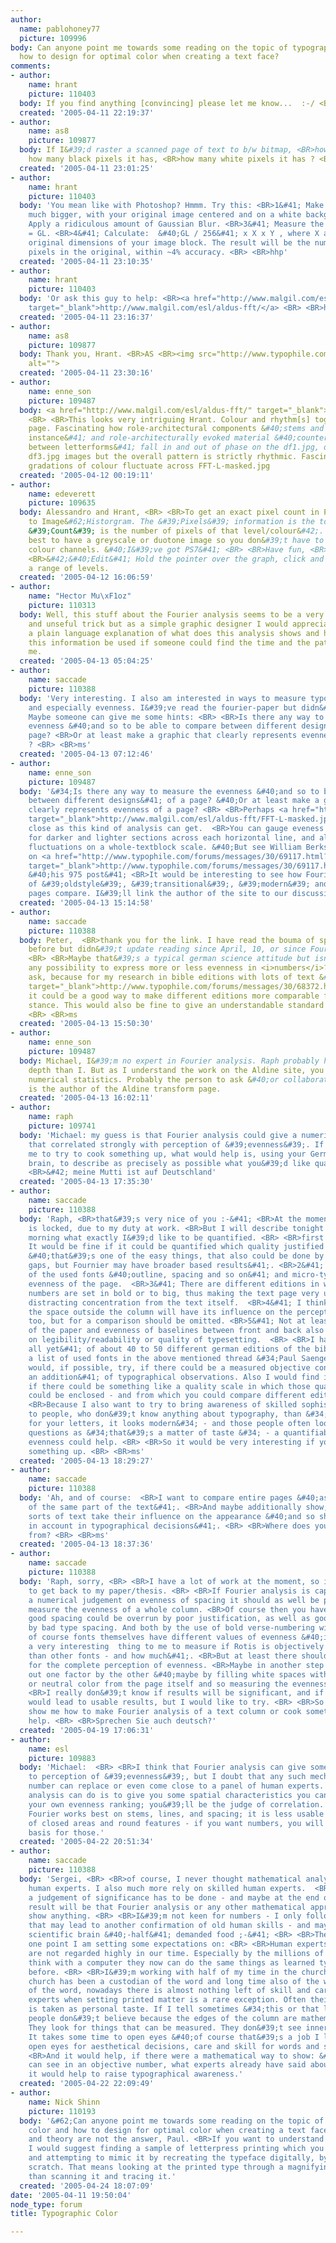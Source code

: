 ```yaml
---
author:
  name: pablohoney77
  picture: 109996
body: Can anyone point me towards some reading on the topic of typographic color and
  how to design for optimal color when creating a text face?
comments:
- author:
    name: hrant
    picture: 110403
  body: If you find anything [convincing] please let me know...  :-/ <BR> <BR>hhp
  created: '2005-04-11 22:19:37'
- author:
    name: as8
    picture: 109877
  body: If I&#39;d raster a scanned page of text to b/w bitmap, <BR>how could I now
    how many black pixels it has, <BR>how many white pixels it has ? <BR> <BR>AS
  created: '2005-04-11 23:01:25'
- author:
    name: hrant
    picture: 110403
  body: 'You mean like with Photoshop? Hmmm. Try this: <BR>1&#41; Make the canvas
    much bigger, with your original image centered and on a white background. <BR>2&#41;
    Apply a ridiculous amount of Gaussian Blur. <BR>3&#41; Measure the gray level
    = GL. <BR>4&#41; Calculate:  &#40;GL / 256&#41; x X x Y , where X and Y are the
    original dimensions of your image block. The result will be the number of white
    pixels in the original, within ~4% accuracy. <BR> <BR>hhp'
  created: '2005-04-11 23:10:35'
- author:
    name: hrant
    picture: 110403
  body: 'Or ask this guy to help: <BR><a href="http://www.malgil.com/esl/aldus-fft/"
    target="_blank">http://www.malgil.com/esl/aldus-fft/</a> <BR> <BR>hhp'
  created: '2005-04-11 23:16:37'
- author:
    name: as8
    picture: 109877
  body: Thank you, Hrant. <BR>AS <BR><img src="http://www.typophile.com/forums/messages/30/69448.gif"
    alt="">
  created: '2005-04-11 23:30:16'
- author:
    name: enne_son
    picture: 109487
  body: <a href="http://www.malgil.com/esl/aldus-fft/" target="_blank">http://www.malgil.com/esl/aldus-fft/</a>
    <BR> <BR>This looks very intriguing Hrant. Colour and rhythm[s] together on one
    page. Fascinating how role-architectural components &#40;stems and bowls, for
    instance&#41; and role-architecturally evoked material &#40;counters and the space
    between letterforms&#41; fall in and out of phase on the df1.jpg, df2.jpg and
    df3.jpg images but the overall pattern is strictly rhythmic. Fascinating too how
    gradations of colour fluctuate across FFT-L-masked.jpg
  created: '2005-04-12 00:19:11'
- author:
    name: edeverett
    picture: 109635
  body: Alessandro and Hrant, <BR> <BR>To get an exact pixel count in Photoshop got
    to Image&#62;Historgram. The &#39;Pixels&#39; information is the total and the
    &#39;Count&#39; is the number of pixels of that level/colour&#42;. It&#39;s probably
    best to have a greyscale or duotone image so you don&#39;t have to deal with the
    colour channels. &#40;I&#39;ve got PS7&#41; <BR> <BR>Have fun, <BR> <BR>Ed <BR>
    <BR>&#42;&#40;Edit&#41; Hold the pointer over the graph, click and hold to select
    a range of levels.
  created: '2005-04-12 16:06:59'
- author:
    name: "Hector Mu\xF1oz"
    picture: 110313
  body: Well, this stuff about the Fourier analysis seems to be a very interesting
    and unseful trick but as a simple graphic designer I would appreciate very much
    a plain language explanation of what does this analysis shows and how else can
    this information be used if someone could find the time and the patience to show
    me.
  created: '2005-04-13 05:04:25'
- author:
    name: saccade
    picture: 110388
  body: 'Very interesting. I also am interested in ways to measure typographic color
    and especially evenness. I&#39;ve read the fourier-paper but didn&#39;t full understand.
    Maybe someone can give me some hints: <BR> <BR>Is there any way to measure the
    evenness &#40;and so to be able to compare between different designs&#41; of a
    page? <BR>Or at least make a graphic that clearly represents evenness of a page
    ? <BR> <BR>ms'
  created: '2005-04-13 07:12:46'
- author:
    name: enne_son
    picture: 109487
  body: '&#34;Is there any way to measure the evenness &#40;and so to be able to compare
    between different designs&#41; of a page? &#40;Or at least make a graphic that
    clearly represents evenness of a page? <BR> <BR>Perhaps <a href="http://www.malgil.com/esl/aldus-fft/FFT-L-masked.jpg"
    target="_blank">http://www.malgil.com/esl/aldus-fft/FFT-L-masked.jpg</a> is as
    close as this kind of analysis can get.  <BR>You can gauge eveness by looking
    for darker and lighter sections across each horizontal line, and also by observing
    fluctuations on a whole-textblock scale. &#40;But see William Berkson&#39;s caveat
    on <a href="http://www.typophile.com/forums/messages/30/69117.html?1113399795"
    target="_blank">http://www.typophile.com/forums/messages/30/69117.html?1113399795</a>
    &#40;his 975 post&#41; <BR>It would be interesting to see how Fourier transforms
    of &#39;oldstyle&#39;, &#39;transitional&#39;, &#39;modern&#39; and san serif
    pages compare. I&#39;ll link the author of the site to our discussion.'
  created: '2005-04-13 15:14:58'
- author:
    name: saccade
    picture: 110388
  body: Peter,  <BR>thank you for the link. I have read the bouma of space craft thread
    before but didn&#39;t update reading since April, 10, or since Fourier came in.
    <BR> <BR>Maybe that&#39;s a typical german science attitude but isn&#39;t there
    any possibility to express more or less evenness in <i>numbers</i>? <BR> <BR>I
    ask, because for my research in bible editions with lots of text &#40;<a href="http://www.typophile.com/forums/messages/30/68372.html?1112329656"
    target="_blank">http://www.typophile.com/forums/messages/30/68372.html?1112329656</a>&#41;
    it could be a good way to make different editions more comparable from an objective
    stance. This would also be fine to give an understandable standard for non-typographers.
    <BR> <BR>ms
  created: '2005-04-13 15:50:30'
- author:
    name: enne_son
    picture: 109487
  body: Michael, I&#39;m no expert in Fourier analysis. Raph probably has a lot more
    depth than I. But as I understand the work on the Aldine site, you can extract
    numerical statistics. Probably the person to ask &#40;or collaborate with&#41;
    is the author of the Aldine transform page.
  created: '2005-04-13 16:02:11'
- author:
    name: raph
    picture: 109741
  body: 'Michael: my guess is that Fourier analysis could give a numerical result
    that correlated strongly with perception of &#39;evenness&#39;. If you would like
    me to try to cook something up, what would help is, using your German&#42; scientific
    brain, to describe as precisely as possible what you&#39;d like quantified. <BR>
    <BR>&#42; meine Mutti ist auf Deutschland'
  created: '2005-04-13 17:35:30'
- author:
    name: saccade
    picture: 110388
  body: 'Raph, <BR>that&#39;s very nice of you :-&#41; <BR>At the moment my brain
    is locked, due to my duty at work. <BR>But I will describe tonight or tomorrow
    morning what exactly I&#39;d like to be quantified. <BR> <BR>first hints: <BR>1&#41;
    It would be fine if it could be quantified which quality justified columns have
    &#40;that&#39;s one of the easy things, that also could be done by measuring the
    gaps, but Fournier may have broader based results&#41;. <BR>2&#41; The quality
    of the used fonts &#40;outline, spacing and so on&#41; and micro-typography regarding
    evenness of the page.  <BR>3&#41; There are different editions in which verse
    numbers are set in bold or to big, thus making the text page very uneven and so
    distracting concentration from the text itself.  <BR>4&#41; I think of course
    the space outside the column will have its influence on the perception of evenness
    too, but for a comparison should be omitted. <BR>5&#41; Not at least: The opacity
    of the paper and evenness of baselines between front and back also  takes influence
    on legibility/readability or quality of typesetting.  <BR> <BR>I have scans &#40;not
    all yet&#41; of about 40 to 50 different german editions of the bible &#40;find
    a list of used fonts in the above mentioned thread &#34;Paul Saenger&#34;&#41;.  <BR>And
    would, if possible, try, if there could be a measured objective confirmation &#40;as
    an addition&#41; of typographical observations. Also I would find it interesting
    if there could be something like a quality scale in which those quantification
    could be enclosed - and from which you could compare different editions. <BR>
    <BR>Because I also want to try to bring awareness of skilled sophisticated typography
    to people, who don&#39;t know anything about typography, than &#34;take Arial
    for your letters, it looks modern&#34; - and those people often look at typographical
    questions as &#34;that&#39;s a matter of taste &#34; - a quantifiable look on
    evenness could help. <BR> <BR>So it would be very interesting if you could cook
    something up. <BR> <BR>ms'
  created: '2005-04-13 18:29:27'
- author:
    name: saccade
    picture: 110388
  body: 'Ah, and of course:  <BR>I want to compare entire pages &#40;as much as possible
    of the same part of the text&#41;. <BR>And maybe additionally show, how different
    sorts of text take their influence on the appearance &#40;and so should be taken
    in account in typographical decisions&#41;. <BR> <BR>Where does your Mutti come
    from? <BR> <BR>ms'
  created: '2005-04-13 18:37:36'
- author:
    name: saccade
    picture: 110388
  body: 'Raph, sorry, <BR> <BR>I have a lot of work at the moment, so it took a while
    to get back to my paper/thesis. <BR> <BR>If Fourier analysis is capable of giving
    a numerical judgement on evenness of spacing it should as well be possible to
    measure the evenness of a whole column. <BR>Of course then you have a mix of all:
    good spacing could be overrun by poor justification, as well as good justification
    by bad type spacing. And both by the use of bold verse-numbering within the text.  <BR>And
    of course fonts themselves have different values of evenness &#40;it would be
    a very interesting  thing to me to measure if Rotis is objectively mor uneven
    than other fonts - and how much&#41;. <BR>But at least there should be a result
    for the complete perception of evenness. <BR>Maybe in another step you could take
    out one factor by the other &#40;maybe by filling white spaces with sample text
    or neutral color from the page itself and so measuring the evenness of type only&#41;.
    <BR>I really don&#39;t know if results will be significant, and if Fournier analysis
    would lead to usable results, but I would like to try. <BR> <BR>So maybe you can
    show me how to make Fourier analysis of a text column or cook something that can
    help. <BR> <BR>Sprechen Sie auch deutsch?'
  created: '2005-04-19 17:06:31'
- author:
    name: esl
    picture: 109883
  body: 'Michael:  <BR> <BR>I think that Fourier analysis can give some numbers <i>related</i>
    to perception of &#39;evenness&#39;, but I doubt that any such mechanically derived
    number can replace or even come close to a panel of human experts. What Fourier
    analysis can do is to give you some spatial characteristics you can compare with
    your own evenness ranking; you&#39;ll be the judge of correlation.  <BR> <BR>Also,
    Fourier works best on stems, lines, and spacing; it is less usable for analysis
    of closed areas and round features - if you want numbers, you will need some other
    basis for those.'
  created: '2005-04-22 20:51:34'
- author:
    name: saccade
    picture: 110388
  body: 'Sergei, <BR> <BR>of course, I never thought mathematical analysis could replace
    human experts. I also much more rely on skilled human experts.  <BR>And I think
    a judgement of significance has to be done - and maybe at the end of testing the
    result will be that Fourier analysis or any other mathematical approach won&#39;t
    show anything. <BR> <BR>I&#39;m not keen for numbers - I only followed some trace
    that may lead to another confirmation of old human skills - and maybe my German
    scientific brain &#40;-half&#41; demanded food ;-&#41; <BR> <BR>There is/maybe
    one point I am setting some expectations on: <BR> <BR>Human experts in typography
    are not regarded highly in our time. Especially by the millions of people who
    think with a computer they now can do the same things as learned typographers
    before. <BR> <BR>I&#39;m working with half of my time in the church. And though
    church has been a custodian of the word and long time also of the written form
    of the word, nowadays there is almost nothing left of skill and care. <BR>Asking
    experts when setting printed matter is a rare exception. Often their judgement
    is taken as personal taste. If I tell sometimes &#34;this or that layout is uneven&#34;
    people don&#39;t believe because the edges of the column are mathematical straight.
    They look for things that can be measured. They don&#39;t see inner unevenness.
    It takes some time to open eyes &#40;of course that&#39;s a job I like very much:
    open eyes for aesthetical decisions, care and skill for words and script&#41;.
    <BR>And it would help, if there were a mathematical way to show: &#34;Here you
    can see in an objective number, what experts already have said about that layout.&#34;  <BR>Maybe
    it would help to raise typographical awareness.'
  created: '2005-04-22 22:09:49'
- author:
    name: Nick Shinn
    picture: 110193
  body: '&#62;Can anyone point me towards some reading on the topic of typographic
    color and how to design for optimal color when creating a text face? <BR> <BR>Maths
    and theory are not the answer, Paul. <BR>If you want to understand text color,
    I would suggest finding a sample of letterpress printing which you think is immaculate,
    and attempting to mimic it by recreating the typeface digitally, by eye, from
    scratch. That means looking at the printed type through a magnifying glass, rather
    than scanning it and tracing it.'
  created: '2005-04-24 18:07:09'
date: '2005-04-11 19:50:04'
node_type: forum
title: Typographic Color

---
```

